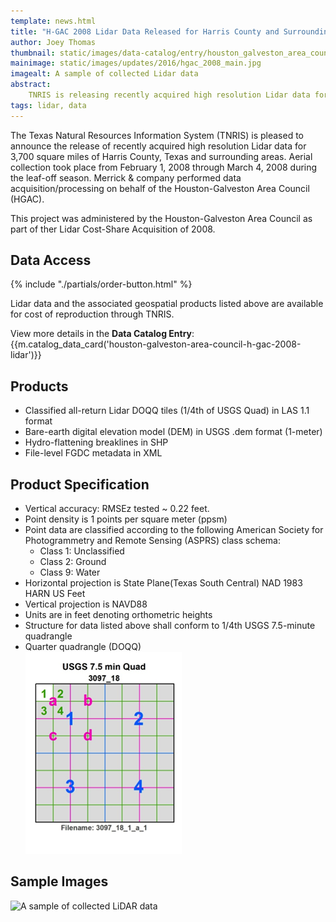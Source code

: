 ```yaml
---
template: news.html
title: "H-GAC 2008 Lidar Data Released for Harris County and Surrounding Areas"
author: Joey Thomas
thumbnail: static/images/data-catalog/entry/houston_galveston_area_council_h_gac_2008_lidar_th.jpg
mainimage: static/images/updates/2016/hgac_2008_main.jpg
imagealt: A sample of collected Lidar data
abstract: 
    TNRIS is releasing recently acquired high resolution Lidar data for 3,700 square miles of Central East Texas data. 
tags: lidar, data
---
```


The Texas Natural Resources Information System (TNRIS) is pleased to announce the release of recently acquired high resolution Lidar data for 3,700 square miles of Harris County, Texas and surrounding areas. Aerial collection took place from February 1, 2008 through March 4, 2008 during the leaf-off season.  Merrick & company performed data acquisition/processing on behalf of the Houston-Galveston Area Council (HGAC).

This project was administered by the Houston-Galveston Area Council as part of ther Lidar Cost-Share Acquisition of 2008.

## Data Access
<div class="media">
  <div class="media-left">
    {% include "./partials/order-button.html" %}
  </div>
  <div class="media-body">
    <p>Lidar data and the associated geospatial products listed above are available for cost of reproduction through TNRIS.</p>
  </div>
</div>

View more details in the **Data Catalog Entry**:
{{m.catalog_data_card('houston-galveston-area-council-h-gac-2008-lidar')}}

## Products

- Classified all-return Lidar DOQQ tiles (1/4th of USGS Quad) in LAS 1.1 format
- Bare-earth digital elevation model (DEM) in USGS .dem format (1-meter)
- Hydro-flattening  breaklines in SHP
- File-level FGDC metadata in XML

## Product Specification

- Vertical accuracy: RMSEz tested ~ 0.22 feet.
- Point density is 1 points per square meter (ppsm) 
- Point data are classified according to the following American Society for Photogrammetry and Remote Sensing (ASPRS) class schema:
	- Class 1: Unclassified
	- Class 2: Ground			
	- Class 9: Water
- Horizontal projection is State Plane(Texas South Central) NAD 1983 HARN US Feet
- Vertical projection is NAVD88 
- Units are in feet denoting orthometric heights
- Structure for data listed above shall conform to 1/4th USGS 7.5-minute quadrangle
- Quarter quadrangle (DOQQ)<br>
![A diagram of the DOQQ grid system](static/images/data/quad.png)

## Sample Images

<img src="{{m.link('static/images/data-catalog/entry/houston_galveston_area_council_h_gac_2008_lidar_detail.jpg')}}" alt="A sample of collected LiDAR data" class="img-responsive">
